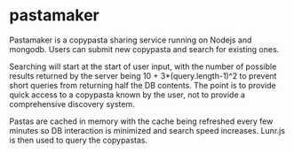 # pastamaker
Pastamaker is a copypasta sharing service running on Nodejs and mongodb. Users can submit new copypasta and search for existing ones.

Searching will start at the start of user input, with the number of possible results returned by the server being 10 + 3*(query.length-1)^2 to prevent short queries from returning half the DB contents. The point is to provide quick access to a copypasta known by the user, not to provide a comprehensive discovery system.

Pastas are cached in memory with the cache being refreshed every few minutes so DB interaction is minimized and search speed increases. Lunr.js is then used to query the copypastas.
